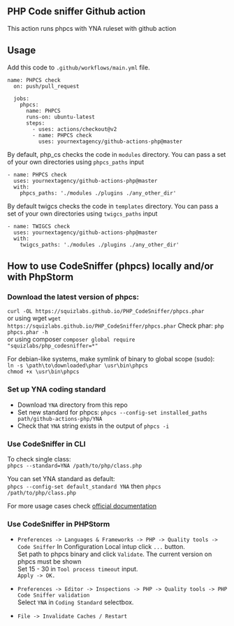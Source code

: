 PHP Code sniffer Github action
-
This action runs phpcs with YNA ruleset with github action

Usage
-

Add this code to `.github/workflows/main.yml` file.

    name: PHPCS check
      on: push/pull_request

      jobs:
        phpcs:
          name: PHPCS
          runs-on: ubuntu-latest
          steps:
            - uses: actions/checkout@v2
            - name: PHPCS check
              uses: yournextagency/github-actions-php@master 

By default, php_cs checks the code in `modules` directory.
You can pass a set of your own directories using `phpcs_paths` input

    - name: PHPCS check
      uses: yournextagency/github-actions-php@master
      with:
        phpcs_paths: './modules ./plugins ./any_other_dir'
        
By default twigcs checks the code in `templates` directory.
You can pass a set of your own directories using `twigcs_paths` input

    - name: TWIGCS check
      uses: yournextagency/github-actions-php@master
      with:
        twigcs_paths: './modules ./plugins ./any_other_dir'        
        
How to use CodeSniffer (phpcs) locally and/or with PhpStorm
-
### Download the latest version of phpcs:
`curl -OL https://squizlabs.github.io/PHP_CodeSniffer/phpcs.phar`  
or using wget
`wget https://squizlabs.github.io/PHP_CodeSniffer/phpcs.phar`
Check phar: `php phpcs.phar -h`  
or using composer
`composer global require "squizlabs/php_codesniffer=*"`


For debian-like systems, make symlink of binary to global scope (sudo):  
`ln -s \path\to\downloaded\phar \usr\bin\phpcs`  
`chmod +x \usr\bin\phpcs`

### Set up YNA coding standard

- Download `YNA` directory from this repo
- Set new standard for phpcs: `phpcs --config-set installed_paths path/github-actions-php/YNA`
- Check that `YNA` string exists in the output of `phpcs -i`

### Use CodeSniffer in CLI

To check single class:  
`phpcs --standard=YNA /path/to/php/class.php`

You can set YNA standard as default:  
`phpcs --config-set default_standard YNA`
then 
`phpcs /path/to/php/class.php`

For more usage cases check [official documentation](https://github.com/squizlabs/PHP_CodeSniffer/wiki "Title")

### Use CodeSniffer in PHPStorm
- `Preferences -> Languages & Frameworks -> PHP -> Quality tools -> Code Sniffer`
In Configuration Local intup click `...` button.  
Set path to phpcs binary and click `Validate`. The current version on phpcs must be shown  
Set 15 - 30 in `Tool process timeout` input.  
`Apply -> OK.`

- `Preferences -> Editor -> Inspections -> PHP -> Quality tools -> PHP Code Sniffer validation`  
Select `YNA` in `Coding Standard` selectbox.

- `File -> Invalidate Caches / Restart`   

        

          
    
